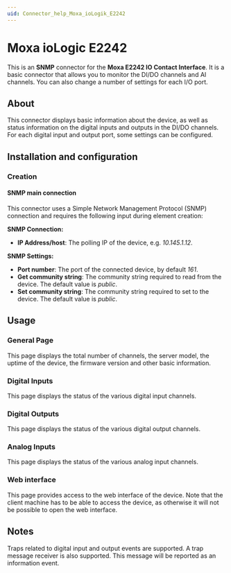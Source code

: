 ```yaml
---
uid: Connector_help_Moxa_ioLogik_E2242
---
```


# Moxa ioLogic E2242

This is an **SNMP** connector for the **Moxa E2242 IO Contact Interface**. It is a basic connector that allows you to monitor the DI/DO channels and AI channels. You can also change a number of settings for each I/O port.

## About

This connector displays basic information about the device, as well as status information on the digital inputs and outputs in the DI/DO channels. For each digital input and output port, some settings can be configured.

## Installation and configuration

### Creation

#### SNMP main connection

This connector uses a Simple Network Management Protocol (SNMP) connection and requires the following input during element creation:

**SNMP Connection:**

- **IP Address/host**: The polling IP of the device, e.g. *10.145.1.12*.

**SNMP Settings:**

- **Port number**: The port of the connected device, by default *161*.
- **Get community string**: The community string required to read from the device. The default value is *public*.
- **Set community string**: The community string required to set to the device. The default value is *public*.

## Usage

### General Page

This page displays the total number of channels, the server model, the uptime of the device, the firmware version and other basic information.

### Digital Inputs

This page displays the status of the various digital input channels.

### Digital Outputs

This page displays the status of the various digital output channels.

### Analog Inputs

This page displays the status of the various analog input channels.

### Web interface

This page provides access to the web interface of the device. Note that the client machine has to be able to access the device, as otherwise it will not be possible to open the web interface.

## Notes

Traps related to digital input and output events are supported. A trap message receiver is also supported. This message will be reported as an information event.
